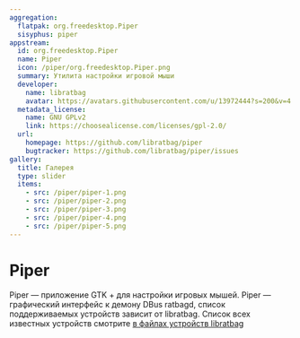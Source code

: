 ```yaml
---
aggregation:
  flatpak: org.freedesktop.Piper
  sisyphus: piper
appstream:
  id: org.freedesktop.Piper
  name: Piper
  icon: /piper/org.freedesktop.Piper.png
  summary: Утилита настройки игровой мыши
  developer:
    name: libratbag
    avatar: https://avatars.githubusercontent.com/u/13972444?s=200&v=4
  metadata_license:
    name: GNU GPLv2
    link: https://choosealicense.com/licenses/gpl-2.0/
  url:
    homepage: https://github.com/libratbag/piper
    bugtracker: https://github.com/libratbag/piper/issues
gallery:
  title: Галерея
  type: slider
  items:
    - src: /piper/piper-1.png
    - src: /piper/piper-2.png
    - src: /piper/piper-3.png
    - src: /piper/piper-4.png
    - src: /piper/piper-5.png
---
```


# Piper

Piper — приложение GTK + для настройки игровых мышей. Piper — графический интерфейс к демону DBus ratbagd, список поддерживаемых устройств зависит от libratbag. Список всех известных устройств смотрите [в файлах устройств libratbag](https://github.com/libratbag/libratbag/tree/master/data/devices)

<AGWGallery />

<!--@include: @apps/_parts/install/content-repo.md-->
<!--@include: @apps/_parts/install/content-flatpak.md-->
